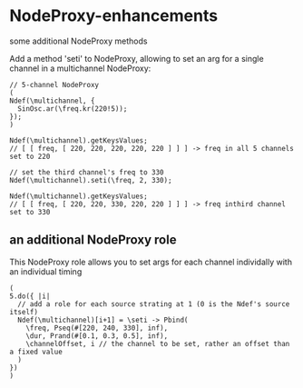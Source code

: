 # NodeProxy-enhancements
some additional NodeProxy methods

Add a method 'seti' to NodeProxy, allowing to set an arg for a single channel in a multichannel NodeProxy:
```
// 5-channel NodeProxy
(
Ndef(\multichannel, {
  SinOsc.ar(\freq.kr(220!5));
});
)

Ndef(\multichannel).getKeysValues;
// [ [ freq, [ 220, 220, 220, 220, 220 ] ] ] -> freq in all 5 channels set to 220

// set the third channel's freq to 330
Ndef(\multichannel).seti(\freq, 2, 330);

Ndef(\multichannel).getKeysValues;
// [ [ freq, [ 220, 220, 330, 220, 220 ] ] ] -> freq inthird channel set to 330
```
## an additional NodeProxy role
This NodeProxy role allows you to set args for each channel individally with an individual timing
```
(
5.do({ |i|
  // add a role for each source strating at 1 (0 is the Ndef's source itself)
  Ndef(\multichannel)[i+1] = \seti -> Pbind(
    \freq, Pseq(#[220, 240, 330], inf),
    \dur, Prand(#[0.1, 0.3, 0.5], inf),
    \channelOffset, i // the channel to be set, rather an offset than a fixed value
  )
})
)
```
